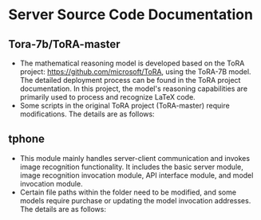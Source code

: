# Server Source Code Documentation
## Tora-7b/ToRA-master
- The mathematical reasoning model is developed based on the ToRA project: <https://github.com/microsoft/ToRA>, using the ToRA-7B model. The detailed deployment process can be found in the ToRA project documentation. In this project, the model's reasoning capabilities are primarily used to process and recognize LaTeX code.
- Some scripts in the original ToRA project (ToRA-master) require modifications. The details are as follows:

## tphone
- This module mainly handles server-client communication and invokes image recognition functionality. It includes the basic server module, image recognition invocation module, API interface module, and model invocation module.
- Certain file paths within the folder need to be modified, and some models require purchase or updating the model invocation addresses. The details are as follows:
